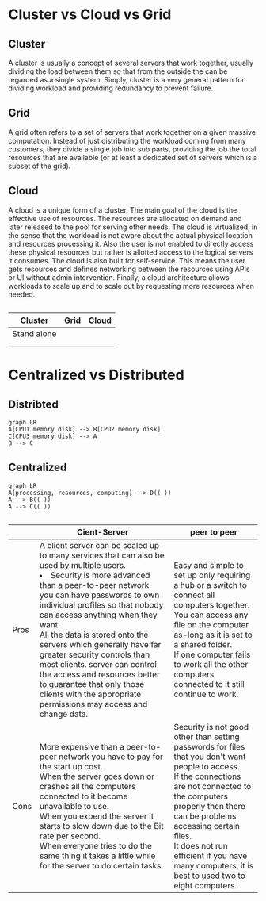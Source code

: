 # Cluster vs Cloud vs Grid

## Cluster
A cluster is usually a concept of several servers that work together, usually dividing the load between them so that from the outside 
the can be regarded as a single system. Simply, cluster is a very general pattern for dividing workload and providing redundancy to 
prevent failure.

## Grid
A grid often refers to a set of servers that work together on a given massive computation. Instead of just distributing the workload 
coming from many customers, they divide a single job into sub parts, providing the job the total resources that are available (or at 
least a dedicated set of servers which is a subset of the grid).

## Cloud
A cloud is a unique form of a cluster. The main goal of the cloud is the effective use of resources. The resources are allocated on demand 
and later released to the pool for serving other needs. The cloud is virtualized, in the sense that the workload is not aware about the 
actual physical location and resources processing it. Also the user is not enabled to directly access these physical resources but rather 
is allotted access to the logical servers it consumes. The cloud is also built for self-service. This means the user gets resources and 
defines networking between the resources using APIs or UI without admin intervention. Finally, a cloud architecture allows workloads to 
scale up and to scale out by requesting more resources when needed.

## 

|Cluster         |Grid                           |Cloud                         |
|----------------|-------------------------------|-----------------------------|
|Stand alone	 | |             |
|           | | |
|           | | |

# Centralized vs Distributed

## Distribted

```mermaid
graph LR
A[CPU1 memory disk] --> B[CPU2 memory disk]
C[CPU3 memory disk] --> A
B --> C
```

## Centralized

```mermaid
graph LR
A[processing, resources, computing] --> D(( ))
A --> B(( ))
A --> C(( ))
```
## 

|     |Cient-Server  |peer to peer |
|----------------|-------------------------------|-----------------------------|
|Pros |A client server can be scaled up to many services that can also be used by multiple users. <li>Security is more advanced than a peer-to-peer network, you can have passwords to own individual profiles so that nobody can access anything when they want. <br>All the data is stored onto the servers which generally have far greater security controls than most clients. server can control the access and resources better to guarantee that only those clients with the appropriate permissions may access and change data.|Easy and simple to set up only requiring a hub or a switch to connect all computers together. <br>You can access any file on the computer as-long as it is set to a shared folder. <br>If one computer fails to work all the other computers connected to it still continue to work.|
|Cons |More expensive than a peer-to-peer network you have to pay for the start up cost. <br>When the server goes down or crashes all the computers connected to it become unavailable to use. <br>When you expend the server it starts to slow down due to the Bit rate per second. <br>When everyone tries to do the same thing it takes a little while for the server to do certain tasks.|Security is not good other than setting passwords for files that you don't want people to access. <br>If the connections are not connected to the computers properly then there can be problems accessing certain files. <br>It does not run efficient if you have many computers, it is best to used two to eight computers.|
